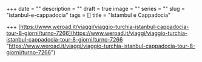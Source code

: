 +++
date = ""
description = ""
draft = true
image = ""
series = ""
slug = "istanbul-e-cappadocia"
tags = []
title = "Istambul e Cappadocia"

+++
[https://www.weroad.it/viaggi/viaggio-turchia-istanbul-cappadocia-tour-8-giorni/turno-7266](https://www.weroad.it/viaggi/viaggio-turchia-istanbul-cappadocia-tour-8-giorni/turno-7266 "https://www.weroad.it/viaggi/viaggio-turchia-istanbul-cappadocia-tour-8-giorni/turno-7266")